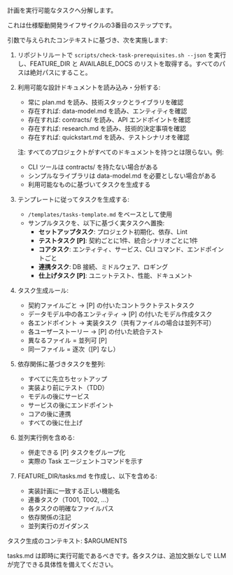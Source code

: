 
計画を実行可能なタスクへ分解します。

これは仕様駆動開発ライフサイクルの3番目のステップです。

引数で与えられたコンテキストに基づき、次を実施します:

1. リポジトリルートで `scripts/check-task-prerequisites.sh --json` を実行し、FEATURE_DIR と AVAILABLE_DOCS のリストを取得する。すべてのパスは絶対パスにすること。
2. 利用可能な設計ドキュメントを読み込み・分析する:
   - 常に plan.md を読み、技術スタックとライブラリを確認
   - 存在すれば: data-model.md を読み、エンティティを確認
   - 存在すれば: contracts/ を読み、API エンドポイントを確認  
   - 存在すれば: research.md を読み、技術的決定事項を確認
   - 存在すれば: quickstart.md を読み、テストシナリオを確認
   
   注: すべてのプロジェクトがすべてのドキュメントを持つとは限らない。例:
   - CLI ツールは contracts/ を持たない場合がある
   - シンプルなライブラリは data-model.md を必要としない場合がある
   - 利用可能なものに基づいてタスクを生成する

3. テンプレートに従ってタスクを生成する:
   - `/templates/tasks-template.md` をベースとして使用
   - サンプルタスクを、以下に基づく実タスクへ置換:
     - **セットアップタスク**: プロジェクト初期化、依存、Lint
     - **テストタスク [P]**: 契約ごとに1件、統合シナリオごとに1件
     - **コアタスク**: エンティティ、サービス、CLI コマンド、エンドポイントごと
     - **連携タスク**: DB 接続、ミドルウェア、ロギング
     - **仕上げタスク [P]**: ユニットテスト、性能、ドキュメント

4. タスク生成ルール:
   - 契約ファイルごと → [P] の付いたコントラクトテストタスク
   - データモデル中の各エンティティ → [P] の付いたモデル作成タスク
   - 各エンドポイント → 実装タスク（共有ファイルの場合は並列不可）
   - 各ユーザーストーリー → [P] の付いた統合テスト
   - 異なるファイル = 並列可 [P]
   - 同一ファイル = 逐次（[P] なし）

5. 依存関係に基づきタスクを整列:
   - すべてに先立ちセットアップ
   - 実装より前にテスト（TDD）
   - モデルの後にサービス
   - サービスの後にエンドポイント
   - コアの後に連携
   - すべての後に仕上げ

6. 並列実行例を含める:
   - 併走できる [P] タスクをグループ化
   - 実際の Task エージェントコマンドを示す

7. FEATURE_DIR/tasks.md を作成し、以下を含める:
   - 実装計画に一致する正しい機能名
   - 連番タスク（T001, T002, ...）
   - 各タスクの明確なファイルパス
   - 依存関係の注記
   - 並列実行のガイダンス

タスク生成のコンテキスト: $ARGUMENTS

tasks.md は即時に実行可能であるべきです。各タスクは、追加文脈なしで LLM が完了できる具体性を備えてください。
